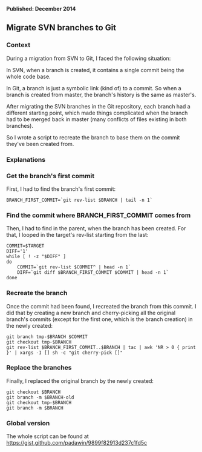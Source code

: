 <b>Published: December 2014</b>

## Migrate SVN branches to Git

### Context

During a migration from SVN to Git, I faced the following situation:

In SVN, when a branch is created, it contains a single commit being the whole
code base.

In Git, a branch is just a symbolic link (kind of) to a commit. So when a branch
is created from master, the branch's history is the same as master's.

After migrating the SVN branches in the Git repository, each branch had a
different starting point, which made things complicated when the branch had to
be merged back in master (many conflicts of files existing in both branches).

So I wrote a script to recreate the branch to base them on the commit they've
been created from.

### Explanations


### Get the branch's first commit


First, I had to find the branch's first commit:

	BRANCH_FIRST_COMMIT=`git rev-list $BRANCH | tail -n 1`

### Find the commit where BRANCH\_FIRST\_COMMIT comes from


Then, I had to find in the parent, when the branch has been created. For that, I
looped in the target's rev-list starting from the last:

	COMMIT=$TARGET
	DIFF='1'
	while [ ! -z "$DIFF" ]
	do
		COMMIT=`git rev-list $COMMIT^ | head -n 1`
		DIFF=`git diff $BRANCH_FIRST_COMMIT $COMMIT | head -n 1`
	done

### Recreate the branch


Once the commit had been found, I recreated the branch from this commit. I did
that by creating a new branch and cherry-picking all the original branch's
commits (except for the first one, which is the branch creation) in the newly
created:

	git branch tmp-$BRANCH $COMMIT
	git checkout tmp-$BRANCH
	git rev-list $BRANCH_FIRST_COMMIT..$BRANCH | tac | awk 'NR > 0 { print }' | xargs -I [] sh -c "git cherry-pick []"

### Replace the branches


Finally, I replaced the original branch by the newly created:

	git checkout $BRANCH
	git branch -m $BRANCH-old
	git checkout tmp-$BRANCH
	git branch -m $BRANCH

### Global version


The whole script can be found at https://gist.github.com/padawin/9899f82913d237c1fd5c
